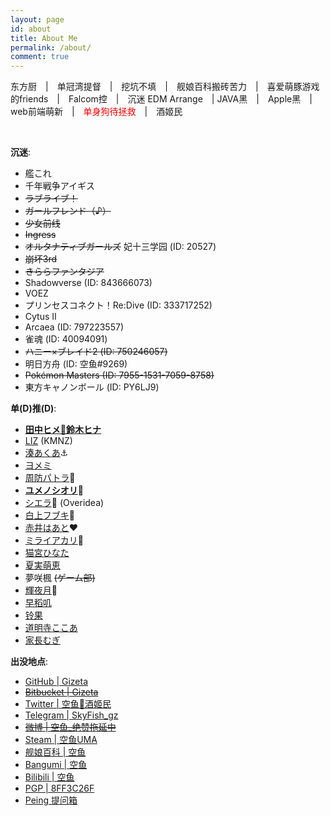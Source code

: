 ```yaml
---
layout: page
id: about
title: About Me
permalink: /about/
comment: true
---
```

东方厨　\|　单冠湾提督　\|　挖坑不填　\|　舰娘百科搬砖苦力　\|　喜爱萌豚游戏的friends　\|　Falcom控　\|　沉迷 EDM Arrange　\| JAVA黑　\|　Apple黑　\|　web前端萌新　\|　<font color="red">单身狗待拯救</font>　\|　酒姬民

<br>

__沉迷__:

* 艦これ
* 千年戦争アイギス
* ~~ラブライブ！~~
* ~~ガールフレンド（♪）~~
* ~~少女前线~~
* ~~Ingress~~
* ~~オルタナティブガールズ~~ 妃十三学园 (ID: 20527)
* ~~崩坏3rd~~
* ~~きららファンタジア~~
* Shadowverse (ID: 843666073)
* VOEZ
* プリンセスコネクト！Re:Dive (ID: 333717252)
* Cytus Ⅱ
* Arcaea (ID: 797223557)
* 雀魂 (ID: 40094091)
* ~~ハニー×ブレイド2 (ID: 750246057)~~
* 明日方舟 (ID: 空鱼#9269)
* ~~Pokémon Masters (ID: 7955-1531-7059-8758)~~
* 東方キャノンボール (ID: PY6LJ9)

<p id="dd"><strong>单(D)推(D)</strong>:</p>

* **[田中ヒメ🥕鈴木ヒナ](https://www.youtube.com/channel/UCFv2z4iM5vHrS8bZPq4fHQQ)**
* [LIZ](https://www.youtube.com/channel/UCRMpIxnySp7Fy5SbZ8dBv2w) (KMNZ)
* [湊あくあ](https://www.youtube.com/channel/UC1opHUrw8rvnsadT-iGp7Cg)⚓️
* [ヨメミ](https://www.youtube.com/channel/UCy5lOmEQoivK5XK7QCaRKug)
* [周防パトラ](https://www.youtube.com/channel/UCeLzT-7b2PBcunJplmWtoDg)🦀
* **[ユメノシオリ](https://www.youtube.com/channel/UCH0ObmokE-zUOeihkKwWySA)🍄**
* [シエラ](https://www.youtube.com/channel/UCupCAZz1l52vV8m-dvaoBVQ)🦋 (Overidea)
* [白上フブキ](https://www.youtube.com/channel/UCdn5BQ06XqgXoAxIhbqw5Rg)🌽
* [赤井はあと](https://www.youtube.com/channel/UC1CfXB_kRs3C-zaeTG3oGyg)❤️
* [ミライアカリ](https://www.youtube.com/channel/UCMYtONm441rBogWK_xPH9HA)🦋
* [猫宮ひなた](https://www.youtube.com/channel/UCevD0wKzJFpfIkvHOiQsfLQ)
* [夏実萌恵](https://www.youtube.com/channel/UCBePKUYNhoMcjBi-BRmjarQ)
* 夢咲楓 ~~(ゲーム部)~~
* [輝夜月](https://www.youtube.com/channel/UCQYADFw7xEJ9oZSM5ZbqyBw)🍤
* [早稻叽](https://space.bilibili.com/1950658/)
* [铃果](https://space.bilibili.com/416203727/)
* [道明寺ここあ](https://www.youtube.com/channel/UCCebk1_w5oiMUTRxdNJq0sA)
* [家長むぎ](https://www.youtube.com/channel/UC_GCs6GARLxEHxy1w40d6VQ)

__出没地点__:

* [GitHub \| Gizeta](https://github.com/Gizeta)
* ~~[Bitbucket \| Gizeta](https://bitbucket.org/Gizeta_sf/)~~
* [Twitter \| 空鱼🥕酒姬民](https://twitter.com/Gizeta_sf)
* [Telegram \| SkyFish_gz](https://t.me/SkyFish_gz)
* ~~[微博 \| 空鱼_绝赞拖延中](http://weibo.com/gizeta)~~
* [Steam \| 空鱼UMA](http://steamcommunity.com/id/gizeta/)
* [舰娘百科 \| 空鱼](https://zh.kcwiki.moe/wiki/User:%E7%A9%BA%E9%B1%BC)
* [Bangumi \| 空鱼](http://bgm.tv/user/gizeta)
* [Bilibili \| 空鱼](http://space.bilibili.com/31625/#!/index)
* [PGP \| 8FF3C26F](https://pgp.mit.edu/pks/lookup?op=vindex&search=0x2AD041B88FF3C26F)
* [Peing 提问箱](https://peing.net/zh-CN/gizeta_sf)

<script>
  if (location.search === '?himehina') {
    document.querySelectorAll('#dd + ul li ~ li').forEach(function(e) {
      e.classList.add('hidden');
    });
  }
</script>
